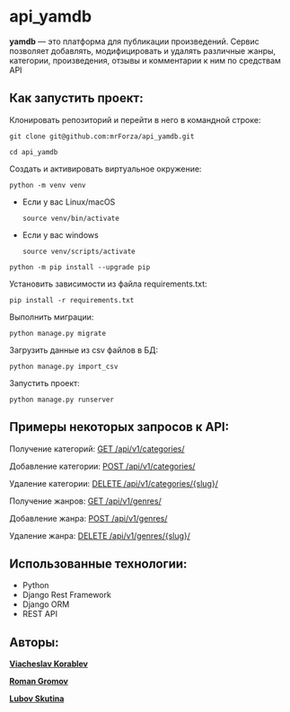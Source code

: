 # api_yamdb
**yamdb** — это платформа для публикации произведений. Сервис позволяет добавлять, модифицировать и удалять различные жанры, категории, произведения, отзывы и комментарии к ним по средствам API

## Как запустить проект:

Клонировать репозиторий и перейти в него в командной строке:

```
git clone git@github.com:mrForza/api_yamdb.git
```

```
cd api_yamdb
```

Cоздать и активировать виртуальное окружение:

```
python -m venv venv
```

* Если у вас Linux/macOS

    ```
    source venv/bin/activate
    ```

* Если у вас windows

    ```
    source venv/scripts/activate
    ```

```
python -m pip install --upgrade pip
```

Установить зависимости из файла requirements.txt:

```
pip install -r requirements.txt
```

Выполнить миграции:

```
python manage.py migrate
```

Загрузить данные из csv файлов в БД:
```
python manage.py import_csv
```

Запустить проект:

```
python manage.py runserver
```

## Примеры некоторых запросов к API:
Получение категорий: [GET /api/v1/categories/](http://127.0.0.1:8000/api/v1/categories/)

Добавление категории: [POST /api/v1/categories/](http://127.0.0.1:8000/api/v1/categories/)

Удаление категории: [DELETE /api/v1/categories/{slug}/](http://127.0.0.1:8000/api/v1/categories/{slug}/)

Получение жанров: [GET /api/v1/genres/](http://127.0.0.1:8000/api/v1/genres/)

Добавление жанра: [POST /api/v1/genres/](http://127.0.0.1:8000/api/v1/genres/)

Удаление жанра: [DELETE /api/v1/genres/{slug}/](http://127.0.0.1:8000/api/v1/genres/{slug}/)

## Использованные технологии:
* Python
* Django Rest Framework
* Django ORM
* REST API

## Авторы:
**[Viacheslav Korablev](https://github.com/VK73-dev/)**

**[Roman Gromov](https://github.com/mrForza)**

**[Lubov Skutina](https://github.com/LubovSkutina)**

